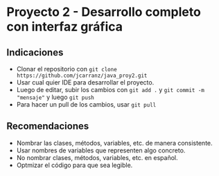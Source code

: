 # Proyecto 2 - Desarrollo completo con interfaz gráfica

## Indicaciones

- Clonar el repositorio con `git clone https://github.com/jcarranz/java_proy2.git`
- Usar cual quier IDE para desarrollar el proyecto.
- Luego de editar, subir los cambios con `git add .` y `git commit -m "mensaje"` y luego `git push`
- Para hacer un pull de los cambios, usar `git pull`

## Recomendaciones

- Nombrar las clases, métodos, variables, etc. de manera consistente.
- Usar nombres de variables que representen algo concreto.
- No nombrar clases, métodos, variables, etc. en español.
- Optmizar el código para que sea legible.

